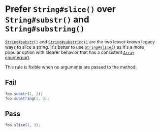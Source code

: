 # Prefer `String#slice()` over `String#substr()` and `String#substring()`

[`String#substr()`](https://developer.mozilla.org/en-US/docs/Web/JavaScript/Reference/Global_Objects/String/substr) and [`String#substring()`](https://developer.mozilla.org/en-US/docs/Web/JavaScript/Reference/Global_Objects/String/substring) are the two lesser known legacy ways to slice a string. It's better to use [`String#slice()`](https://developer.mozilla.org/en-US/docs/Web/JavaScript/Reference/Global_Objects/String/slice) as it's a more popular option with clearer behavior that has a consistent [`Array` counterpart](https://developer.mozilla.org/en-US/docs/Web/JavaScript/Reference/Global_Objects/Array/slice).

This rule is fixible when no arguments are passed to the method.


## Fail

```js
foo.substr(1, 2);
foo.substring(1, 3);
```


## Pass

```js
foo.slice(1, 3);
```
